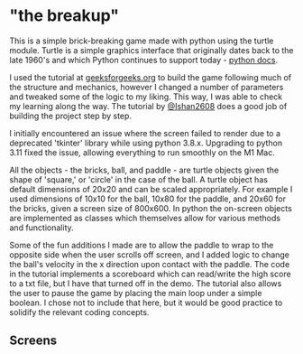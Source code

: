 # "the breakup"

This is a simple brick-breaking game made with python using the turtle module. Turtle is a simple graphics interface that originally dates back to the late 1960's and which Python continues to support today - [python docs](https://docs.python.org/3/library/turtle.html).  

I used the tutorial at [geeksforgeeks.org](https://www.geeksforgeeks.org/create-breakout-game-using-python/) to build the game following much of the structure and mechanics, however I changed a number of parameters and tweaked some of the logic to my liking. This way, I was able to check my learning along the way. The tutorial by [@Ishan2608](https://github.com/Ishan2608) does a good job of building the project step by step.  

I initially encountered an issue where the screen failed to render due to a deprecated 'tkinter' library while using python 3.8.x. Upgrading to python 3.11 fixed the issue, allowing everything to run smoothly on the M1 Mac.  

All the objects - the bricks, ball, and paddle - are turtle objects given the shape of 'square,' or 'circle' in the case of the ball. A turtle object has default dimensions of 20x20 and can be scaled appropriately. For example I used dimensions of 10x10 for the ball, 10x80 for the paddle, and 20x60 for the bricks, given a screen size of 800x600. In python the on-screen objects are implemented as classes which themselves allow for various methods and functionality.  

Some of the fun additions I made are to allow the paddle to wrap to the opposite side when the user scrolls off screen, and I added logic to change the ball's velocity in the x direction upon contact with the paddle. The code in the tutorial implements a scoreboard which can read/write the high score to a txt file, but I have that turned off in the demo. The tutorial also allows the user to pause the game by placing the main loop under a simple boolean. I chose not to include that here, but it would be good practice to solidify the relevant coding concepts.  

## Screens


